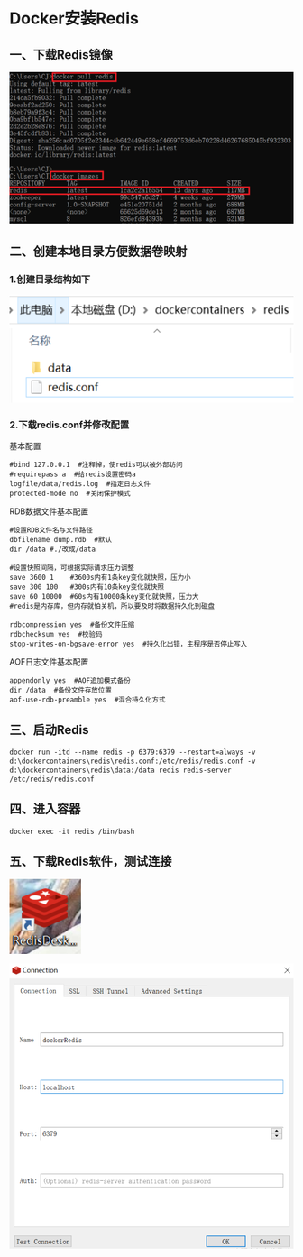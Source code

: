 # Docker安装Redis

## 一、下载Redis镜像

![1657971947034](assets/1657971947034.png)

## 二、创建本地目录方便数据卷映射

### 1.创建目录结构如下

![1657971986438](assets/1657971986438.png)

### 2.下载redis.conf并修改配置

基本配置

```
#bind 127.0.0.1  #注释掉，使redis可以被外部访问
#requirepass a  #给redis设置密码a
logfile/data/redis.log  #指定日志文件
protected-mode no  #关闭保护模式
```

RDB数据文件基本配置

```
#设置RDB文件名与文件路径
dbfilename dump.rdb  #默认
dir /data #./改成/data

#设置快照间隔，可根据实际请求压力调整
save 3600 1    #3600s内有1条key变化就快照，压力小
save 300 100   #300s内有10条key变化就快照
save 60 10000  #60s内有10000条key变化就快照，压力大
#redis是内存库，但内存就怕关机，所以要及时将数据持久化到磁盘

rdbcompression yes  #备份文件压缩
rdbchecksum yes  #校验码
stop-writes-on-bgsave-error yes  #持久化出错，主程序是否停止写入
```

AOF日志文件基本配置

```
appendonly yes  #AOF追加模式备份
dir /data  #备份文件存放位置
aof-use-rdb-preamble yes  #混合持久化方式
```

## 三、启动Redis

```docker
docker run -itd --name redis -p 6379:6379 --restart=always -v d:\dockercontainers\redis\redis.conf:/etc/redis/redis.conf -v d:\dockercontainers\redis\data:/data redis redis-server /etc/redis/redis.conf
```

## 四、进入容器

```
docker exec -it redis /bin/bash
```

## 五、下载Redis软件，测试连接

![1657972425501](assets/1657972425501.png)

![1657972448150](assets/1657972448150.png)





